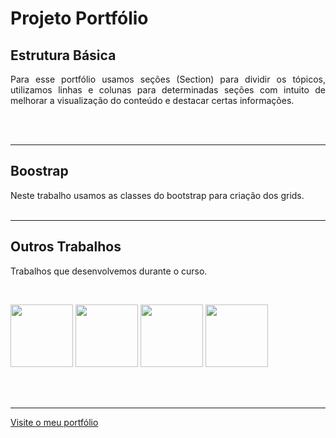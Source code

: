 # Projeto Portfólio

## Estrutura Básica

<p align="justify">Para esse portfólio usamos seções (Section) para dividir os tópicos, utilizamos linhas e colunas para determinadas seções com intuito de melhorar a visualização do conteúdo e destacar certas informações.</p>
<br><br>
<hr>

## Boostrap
<p> Neste trabalho usamos as classes do bootstrap para criação dos grids.
<br><br>
<hr>

## Outros Trabalhos
<p> Trabalhos que desenvolvemos durante o curso.</p>
<br>
  <p><img height="100" src="https://user-images.githubusercontent.com/106793506/221000026-0783ff9c-e288-409d-864d-c950ad3b5422.png">
  <img height="100" src="https://user-images.githubusercontent.com/106793506/221007863-0e5bf507-e8d5-4a15-87b2-d25c456daf2c.png">
  <img height="100" src="https://user-images.githubusercontent.com/106793506/221008024-c6f1aea7-b1b5-47b0-81d3-f5e01cf8cf31.png">
  <img height="100" src="https://user-images.githubusercontent.com/106793506/221008052-8c308daf-1462-488e-bbbd-65cd4834b215.png"></p>
 <br>
 <br>
 <hr>
 <a align=center" href="https://lukiesel.github.io/LucianoKiesel/" target="_blank"> Visite o meu portfólio</a>
